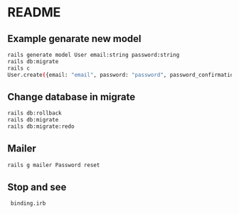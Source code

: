 # README

## Example genarate new model
```bash
rails generate model User email:string password:string
rails db:migrate
rails c
User.create({email: "email", password: "password", password_confirmation: "password"})
```

## Change database in migrate
```bash
rails db:rollback
rails db:migrate
rails db:migrate:redo
```

## Mailer
```bash
rails g mailer Password reset
```

## Stop and see
```bash
 binding.irb
```
